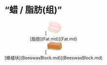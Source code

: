 # “蜡 / 脂肪(组)”  
<div style="display:inline-block"><div class="gamedatalist" style="text-align:center;min-width:150px;min-height:0px;"><div style="text-align:center;">[<div style="width:50px;display:inline-block;text-align:center"><img decoding="async" src="../wiki/Sprite/Fat.png" href="a.md" style="max-width:50px;max-height:50px;"></div><br>[脂肪](Fat.md)](Fat.md)</div></div><div class="gamedatalist" style="text-align:center;min-width:150px;min-height:0px;"><div style="text-align:center;">[<div style="width:50px;display:inline-block;text-align:center"><img decoding="async" src="../wiki/Sprite/BeeswaxBlock.png" href="a.md" style="max-width:50px;max-height:50px;"></div><br>[蜂蜡块](BeeswaxBlock.md)](BeeswaxBlock.md)</div></div></div>  
  
